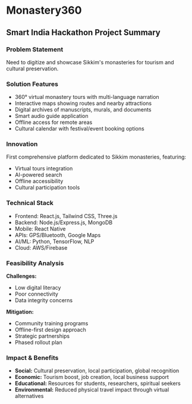 # Monastery360

## Smart India Hackathon Project Summary

### Problem Statement

Need to digitize and showcase Sikkim's monasteries for tourism and cultural preservation.

### Solution Features

- 360° virtual monastery tours with multi-language narration
- Interactive maps showing routes and nearby attractions
- Digital archives of manuscripts, murals, and documents
- Smart audio guide application
- Offline access for remote areas
- Cultural calendar with festival/event booking options

### Innovation

First comprehensive platform dedicated to Sikkim monasteries, featuring:

- Virtual tours integration
- AI-powered search
- Offline accessibility
- Cultural participation tools

### Technical Stack

- Frontend: React.js, Tailwind CSS, Three.js
- Backend: Node.js/Express.js, MongoDB
- Mobile: React Native
- APIs: GPS/Bluetooth, Google Maps
- AI/ML: Python, TensorFlow, NLP
- Cloud: AWS/Firebase

### Feasibility Analysis

**Challenges:**

- Low digital literacy
- Poor connectivity
- Data integrity concerns

**Mitigation:**

- Community training programs
- Offline-first design approach
- Strategic partnerships
- Phased rollout plan

### Impact & Benefits

- **Social:** Cultural preservation, local participation, global recognition
- **Economic:** Tourism boost, job creation, local business support
- **Educational:** Resources for students, researchers, spiritual seekers
- **Environmental:** Reduced physical travel impact through virtual alternatives
